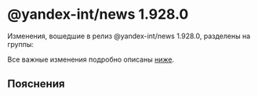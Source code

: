 # @yandex-int/news 1.928.0

<!-- ЧЕЛОВЕЧЕСКОЕ ВСТУПЛЕНИЕ -->

Изменения, вошедшие в релиз @yandex-int/news 1.928.0, разделены на группы:

Все важные изменения подробно описаны [ниже](#Пояснения).

## Пояснения

